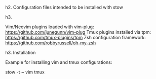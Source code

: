h2. Configuration files intended to be installed with stow

h3. 

Vim/Neovim plugins loaded with vim-plug: https://github.com/junegunn/vim-plug
Tmux plugins installed via tpm: https://github.com/tmux-plugins/tpm
Zsh configuration framework: https://github.com/robbyrussell/oh-my-zsh

h3. Installation

Example for installing vim and tmux configurations: 

stow -t ~ vim tmux
